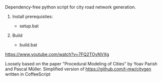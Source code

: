 Dependency-free python script for city road network generation.

1. Install prerequisites:
    - setup.bat

2. Build
    - build.bat

https://www.youtube.com/watch?v=7FQ2TOyNVXg

Loosely based on the paper "Procedural Modeling of Cities" by Yoav Parish and Pascal Müller.
Simplified version of https://github.com/t-mw/citygen written in CoffeeScript